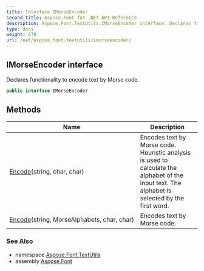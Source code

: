 ```yaml
---
title: Interface IMorseEncoder
second_title: Aspose.Font for .NET API Reference
description: Aspose.Font.TextUtils.IMorseEncoder interface. Declares functionality to encode text by Morse code
type: docs
weight: 670
url: /net/aspose.font.textutils/imorseencoder/
---
```

## IMorseEncoder interface

Declares functionality to encode text by Morse code.

```csharp
public interface IMorseEncoder
```

## Methods

| Name | Description |
| --- | --- |
| [Encode](../../aspose.font.textutils/imorseencoder/encode/#encode_1)(string, char, char) | Encodes text by Morse code. Heuristic analysis is used to calculate the alphabet of the input text. The alphabet is selected by the first word. |
| [Encode](../../aspose.font.textutils/imorseencoder/encode/#encode)(string, MorseAlphabets, char, char) | Encodes text by Morse code. |

### See Also

* namespace [Aspose.Font.TextUtils](../../aspose.font.textutils/)
* assembly [Aspose.Font](../../)


